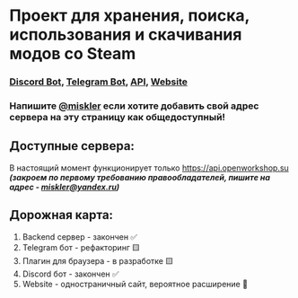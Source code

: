 # Проект для хранения, поиска, использования и скачивания модов со Steam

### [Discord Bot](https://discord.com/api/oauth2/authorize?client_id=1137841106852253818&permissions=2148063296&scope=bot%20applications.commands), [Telegram Bot](https://t.me/get_from_steam_bot), [API](https://api.openworkshop.su), [Website](https://openworkshop.su)

### Напишите [@miskler](https://github.com/Miskler) если хотите добавить свой адрес сервера на эту страницу как общедоступный!

## Доступные сервера:
В настоящий момент функционирует только https://api.openworkshop.su ***(закроем по первому требованию правообладателей, пишите на адрес - miskler@yandex.ru)***

## Дорожная карта:
1. Backend сервер - закончен ✅
2. Telegram бот - рефакторинг 🟨
3. Плагин для браузера - в разработке 🟨
4. Discord бот - закончен ✅
5. Website - одностраничный сайт, вероятное расширение 🤔
